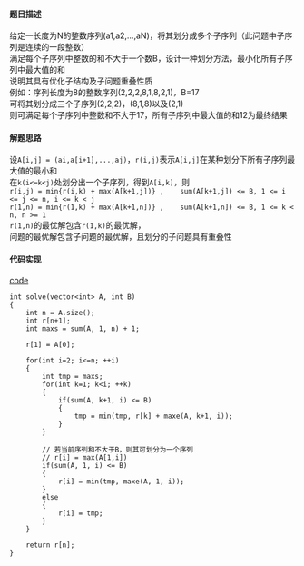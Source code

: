 #### 题目描述
给定一长度为N的整数序列(a1,a2,…,aN)，将其划分成多个子序列（此问题中子序列是连续的一段整数）  
满足每个子序列中整数的和不大于一个数B，设计一种划分方法，最小化所有子序列中最大值的和  
说明其具有优化子结构及子问题重叠性质  
例如：序列长度为8的整数序列(2,2,2,8,1,8,2,1)，B=17  
可将其划分成三个子序列(2,2,2)，(8,1,8)以及(2,1)  
则可满足每个子序列中整数和不大于17，所有子序列中最大值的和12为最终结果

#### 解题思路
设`A[i,j] = (ai,a[i+1],...,aj)`，`r(i,j)`表示`A[i,j]`在某种划分下所有子序列最大值的最小和  
在`k(i<=k<j)`处划分出一个子序列，得到`A[i,k]`，则  
`r(i,j) = min{r(i,k) + max(A[k+1,j])} ,    sum(A[k+1,j]) <= B, 1 <= i <= j <= n, i <= k < j`  
`r(1,n) = min{r(1,k) + max(A[k+1,n])} ,    sum(A[k+1,n]) <= B, 1 <= k < n, n >= 1          `  
`r(1,n)`的最优解包含`r(1,k)`的最优解，  
问题的最优解包含子问题的最优解，且划分的子问题具有重叠性

#### 代码实现
[code](/DynamicPrograming/mini_sum.cpp)
```
int solve(vector<int> A, int B)
{
	int n = A.size();
	int r[n+1];
	int maxs = sum(A, 1, n) + 1;

	r[1] = A[0];

	for(int i=2; i<=n; ++i)
	{
		int tmp = maxs;
		for(int k=1; k<i; ++k)
		{
			if(sum(A, k+1, i) <= B)
			{
				tmp = min(tmp, r[k] + maxe(A, k+1, i));
			}
		}

		// 若当前序列和不大于B，则其可划分为一个序列
		// r[i] = max(A[1,i])
		if(sum(A, 1, i) <= B)
		{
			r[i] = min(tmp, maxe(A, 1, i));
		}
		else
		{
			r[i] = tmp;
		}
	}

	return r[n];
}
```